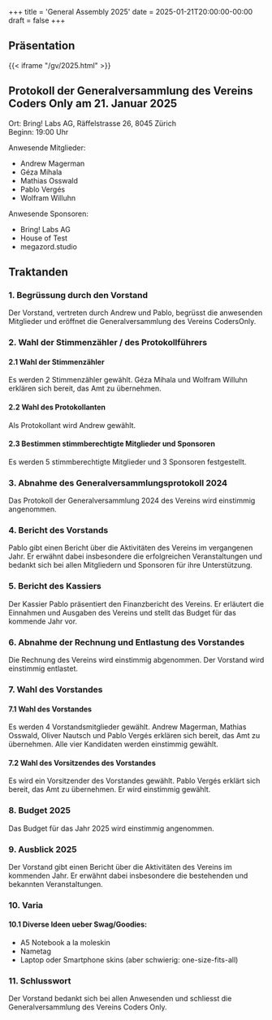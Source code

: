 +++
title = 'General Assembly 2025'
date = 2025-01-21T20:00:00-00:00
draft = false
+++

## Präsentation

{{< iframe "/gv/2025.html" >}}

## Protokoll der Generalversammlung des Vereins Coders Only am 21. Januar 2025

Ort: Bring! Labs AG, Räffelstrasse 26, 8045 Zürich  
Beginn: 19:00 Uhr

Anwesende Mitglieder:
- Andrew Magerman
- Géza Mihala
- Mathias Osswald
- Pablo Vergés
- Wolfram Willuhn  

Anwesende Sponsoren:  
- Bring! Labs AG  
- House of Test  
- megazord.studio  

## Traktanden

### 1. Begrüssung durch den Vorstand

Der Vorstand, vertreten durch Andrew und Pablo, begrüsst die anwesenden
Mitglieder und eröffnet die Generalversammlung des Vereins CodersOnly.

### 2. Wahl der Stimmenzähler / des Protokollführers

#### 2.1 Wahl der Stimmenzähler

Es werden 2 Stimmenzähler gewählt. Géza Mihala und Wolfram Willuhn erklären
sich bereit, das Amt zu übernehmen.

#### 2.2 Wahl des Protokollanten

Als Protokollant wird Andrew gewählt.

#### 2.3 Bestimmen stimmberechtigte Mitglieder und Sponsoren

Es werden 5 stimmberechtigte Mitglieder und 3 Sponsoren festgestellt.

### 3. Abnahme des Generalversammlungsprotokoll 2024

Das Protokoll der Generalversammlung 2024 des Vereins wird einstimmig
angenommen.

### 4. Bericht des Vorstands

Pablo gibt einen Bericht über die Aktivitäten des Vereins im vergangenen Jahr.
Er erwähnt dabei insbesondere die erfolgreichen Veranstaltungen und bedankt
sich bei allen Mitgliedern und Sponsoren für ihre Unterstützung.

### 5. Bericht des Kassiers
Der Kassier Pablo präsentiert den Finanzbericht des Vereins. Er erläutert die
Einnahmen und Ausgaben des Vereins und stellt das Budget für das kommende Jahr
vor.

### 6. Abnahme der Rechnung und Entlastung des Vorstandes
Die Rechnung des Vereins wird einstimmig abgenommen. Der Vorstand wird
einstimmig entlastet.

### 7. Wahl des Vorstandes

#### 7.1 Wahl des Vorstandes
Es werden 4 Vorstandsmitglieder gewählt. Andrew Magerman, Mathias Osswald,
Oliver Nautsch und Pablo Vergés erklären sich bereit, das Amt zu übernehmen.
Alle vier Kandidaten werden einstimmig gewählt.

#### 7.2 Wahl des Vorsitzendes des Vorstandes
Es wird ein Vorsitzender des Vorstandes gewählt. Pablo Vergés erklärt sich
bereit, das Amt zu übernehmen. Er wird einstimmig gewählt.

### 8. Budget 2025
Das Budget für das Jahr 2025 wird einstimmig angenommen.

### 9. Ausblick 2025
Der Vorstand gibt einen Bericht über die Aktivitäten des Vereins im kommenden
Jahr. Er erwähnt dabei insbesondere die bestehenden und bekannten
Veranstaltungen.

### 10. Varia

#### 10.1 Diverse Ideen ueber Swag/Goodies:
- A5 Notebook a la moleskin
- Nametag
- Laptop oder Smartphone skins (aber schwierig: one-size-fits-all)

### 11. Schlusswort
Der Vorstand bedankt sich bei allen Anwesenden und schliesst die
Generalversammlung des Vereins Coders Only.
